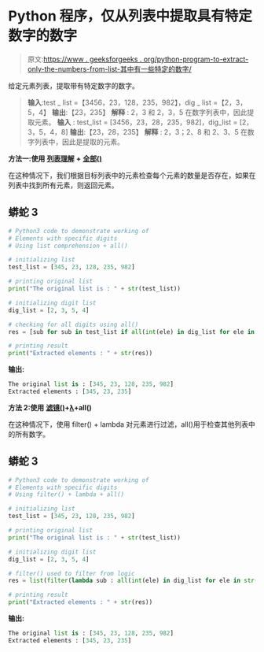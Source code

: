 # Python 程序，仅从列表中提取具有特定数字的数字

> 原文:[https://www . geeksforgeeks . org/python-program-to-extract-only-the-numbers-from-list-其中有一些特定的数字/](https://www.geeksforgeeks.org/python-program-to-extract-only-the-numbers-from-a-list-which-have-some-specific-digits/)

给定元素列表，提取带有特定数字的数字。

> **输入**:test _ list =【3456，23，128，235，982】，dig _ list =【2，3，5，4】
> **输出**:【23，235】
> **解释** : 2，3 和 2，3，5 在数字列表中，因此提取元素。
> **输入** : test_list = [3456，23，28，235，982]，dig_list = [2，3，5，4，8]
> **输出**:【23，28，235】
> **解释** : 2，3；2、8 和 2、3、5 在数字列表中，因此是提取的元素。

**方法一:使用** [**列表理解**](https://www.geeksforgeeks.org/python-list-comprehension-and-slicing/) **+** [**全部()**](https://www.geeksforgeeks.org/any-all-in-python/)

在这种情况下，我们根据目标列表中的元素检查每个元素的数量是否存在，如果在列表中找到所有元素，则返回元素。

## 蟒蛇 3

```py
# Python3 code to demonstrate working of 
# Elements with specific digits
# Using list comprehension + all()

# initializing list
test_list = [345, 23, 128, 235, 982]

# printing original list
print("The original list is : " + str(test_list))

# initializing digit list 
dig_list = [2, 3, 5, 4]

# checking for all digits using all()
res = [sub for sub in test_list if all(int(ele) in dig_list for ele in str(sub))]

# printing result 
print("Extracted elements : " + str(res))
```

**输出:**

```py
The original list is : [345, 23, 128, 235, 982]
Extracted elements : [345, 23, 235]
```

**方法 2:使用** [**滤镜()**](https://www.geeksforgeeks.org/filter-in-python/)**+**[**λ**](https://www.geeksforgeeks.org/python-lambda-anonymous-functions-filter-map-reduce/)**+all()**

在这种情况下，使用 filter() + lambda 对元素进行过滤，all()用于检查其他列表中的所有数字。

## 蟒蛇 3

```py
# Python3 code to demonstrate working of 
# Elements with specific digits
# Using filter() + lambda + all()

# initializing list
test_list = [345, 23, 128, 235, 982]

# printing original list
print("The original list is : " + str(test_list))

# initializing digit list 
dig_list = [2, 3, 5, 4]

# filter() used to filter from logic 
res = list(filter(lambda sub : all(int(ele) in dig_list for ele in str(sub)), test_list))

# printing result 
print("Extracted elements : " + str(res))
```

**输出:**

```py
The original list is : [345, 23, 128, 235, 982]
Extracted elements : [345, 23, 235]
```